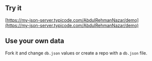 ## Try it

[https://my-json-server.typicode.com/AbdulRehmanNazar/demo](https://my-json-server.typicode.com/AbdulRehmanNazar/demo)

## Use your own data

Fork it and change `db.json` values or create a repo with a `db.json` file.
